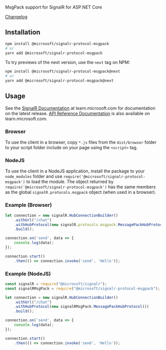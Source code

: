 MsgPack support for SignalR for ASP.NET Core

[Changelog](https://github.com/dotnet/aspnetcore/tree/main/src/SignalR/clients/ts/changelog.md)

## Installation

```bash
npm install @microsoft/signalr-protocol-msgpack
# or
yarn add @microsoft/signalr-protocol-msgpack
```

To try previews of the next version, use the `next` tag on NPM:

```bash
npm install @microsoft/signalr-protocol-msgpack@next
# or
yarn add @microsoft/signalr-protocol-msgpack@next
```

## Usage

See the [SignalR Documentation](https://learn.microsoft.com/aspnet/core/signalr) at learn.microsoft.com for documentation on the latest release. [API Reference Documentation](https://learn.microsoft.com/javascript/api/%40aspnet/signalr-protocol-msgpack/?view=signalr-js-latest) is also available on learn.microsoft.com.

### Browser

To use the client in a browser, copy `*.js` files from the `dist/browser` folder to your script folder include on your page using the `<script>` tag.

### NodeJS

To use the client in a NodeJS application, install the package to your `node_modules` folder and use `require('@microsoft/signalr-protocol-msgpack')` to load the module. The object returned by `require('@microsoft/signalr-protocol-msgpack')` has the same members as the global `signalR.protocols.msgpack` object (when used in a browser).

### Example (Browser)

```JavaScript
let connection = new signalR.HubConnectionBuilder()
    .withUrl("/chat")
    .withHubProtocol(new signalR.protocols.msgpack.MessagePackHubProtocol())
    .build();

connection.on('send', data => {
    console.log(data);
});

connection.start()
    .then(() => connection.invoke('send', 'Hello'));
```

### Example (NodeJS)

```JavaScript
const signalR = require("@microsoft/signalr");
const signalRMsgPack = require("@microsoft/signalr-protocol-msgpack");

let connection = new signalR.HubConnectionBuilder()
    .withUrl("/chat")
    .withHubProtocol(new signalRMsgPack.MessagePackHubProtocol())
    .build();

connection.on('send', data => {
    console.log(data);
});

connection.start()
    .then(() => connection.invoke('send', 'Hello'));
```
